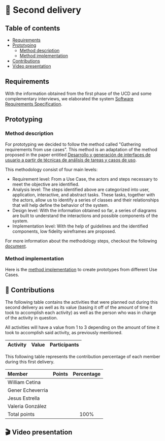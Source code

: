 # :page_facing_up: Second delivery

## Table of contents
- [Requirements](#requirements)
- [Prototyping](#prototyping)
    - [Method description](#method-description)
    - [Method implementation](#method-implementation)
- [Contributions](#handshake-contributions)
- [Video presentation](#clapper-video-presentation)

## Requirements
With the information obtained from the first phase of the UCD and some complementary interviews, we elaborated the system [Software Requirements Specification](https://1drv.ms/w/s!Aid7glBVSnKngZsmhGh8Exrow0LLhw?e=2oCysR).


## Prototyping
### Method description

For prototyping we decided to follow the method called "Gathering requirements from use cases". This method is an adaptation of the method proposed in the paper entitled [Desarrollo y generación de interfaces de usuario a partir de
técnicas de análisis de tareas y casos de uso](https://www.redalyc.org/pdf/925/92561610.pdf).

This methodology consist of four main levels:
- Requirement level: From a Use Case, the actors and steps necessary to meet the objective are identified.
- Analysis level: The steps identified above are categorized into user, application, interactive, and abstract tasks. These tasks, together with the actors, allow us to identify a series of classes and their relationships that will help define the behavior of the system.
- Design level: With the information obtained so far, a series of diagrams are built to understand the interactions and possible components of the system.
- Implementation level: With the help of guidelines and the identified components, low fidelity wireframes are proposed.

For more information about the methodology steps, checkout the following [document](https://docs.google.com/document/d/1kqvVJMVD-xUobWbfI_EAuhveyAGOWU5vhTxA0HmMPCg/edit?usp=sharing).

### Method implementation
Here is the [method implementation](https://1drv.ms/w/s!Aid7glBVSnKngZso40ZJD7R1teST_Q?e=n32EZK) to create prototypes from different Use Cases.

## :handshake: Contributions

The following table contains the activities that were planned out during this second delivery as well as its value (basing it off of the amount of time it took to accomplish each activity) as well as the person who was in charge of the activity in question.

All activities will have a value from 1 to 3 depending on the amount of time it took to accomplish said activity, as previously mentioned.

| Activity          | Value | Participants          |
| :---------------- | :---: | :-------------------- |


This following table represents the contribution percentage of each member during this first
delivery.

| Member        | Points | Percentage         |
| :---------------- | :---: | :--------------------: |
| William Cetina |      |       |
| Gener Echeverria |      |       |
| Jesus Estrella |      |       |
| Valeria González |      |      |
| Total points |      | 100%      |

## :clapper: Video presentation
